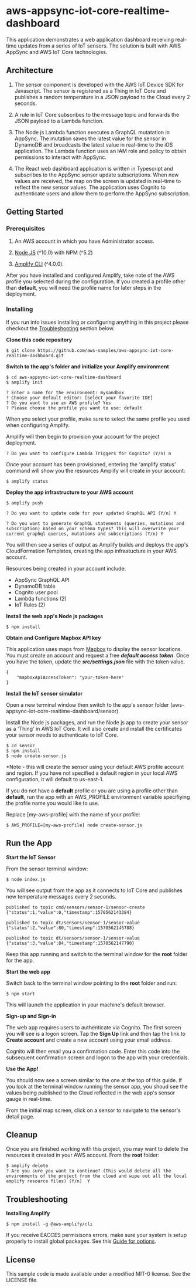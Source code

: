 # aws-appsync-iot-core-realtime-dashboard

This application demonstrates a web application dashboard receiving real-time updates from a series of IoT sensors.  The solution is built with AWS AppSync and AWS IoT Core technologies.

## Architecture
1. The sensor component is developed with the AWS IoT Device SDK for Javascript.  The sensor is registered as a Thing in IoT Core and publishes a random temperature in a JSON payload to the Cloud every 2 seconds.

2. A rule in IoT Core subscribes to the message topic and forwards the JSON payload to a Lambda function.

3. The Node js Lambda function executes a GraphQL mutatation in AppSync.  The mutation saves the latest value for the sensor in DynamoDB and broadcasts the latest value in real-time to the iOS application. The Lambda function uses an IAM role and policy to obtain permissions to interact with AppSync.

4. The React web dashboard application is written in Typescript and subscribes to the AppSync sensor update subscriptions.  When new  values are received, the map on the screen is updated in real-time to reflect the new sensor values. The application uses Cognito to authenticate users and allow them to perform the AppSync subscription. 

## Getting Started

### **Prerequisites**

1. An AWS account in which you have Administrator access.

2. [Node JS](https://nodejs.org/en/download/) (^10.0) with NPM (^5.2)

3. [Amplify CLI](https://aws-amplify.github.io/docs/) (^4.0.0).

After you have installed and configured Amplify, take note of the AWS profile you selected during the configuration.  If you created a profile other than **default**, you will need the profile name for later steps in the deployment.

### **Installing**

If you run into issues installing or configuring anything in this project please checkout the [Troubleshooting](#troubleshooting) section below.


**Clone this code repository**

```
$ git clone https://github.com/aws-samples/aws-appsync-iot-core-realtime-dashboard.git
```

**Switch to the app's folder and initialize your Amplify environment**

```
$ cd aws-appsync-iot-core-realtime-dashboard
$ amplify init

? Enter a name for the environment: mysandbox
? Choose your default editor: [select your favorite IDE]
? Do you want to use an AWS profile? Yes
? Please choose the profile you want to use: default
```

When you select your profile, make sure to select the same profile you used when configuring Amplify.

Amplify will then begin to provision your account for the project deployment.

```
? Do you want to configure Lambda Triggers for Cognito? (Y/n) n
```
Once your account has been provisioned, entering the 'amplify status' command will show you the resources Amplify will create in your account:

```
$ amplify status
```

**Deploy the app infrastructure to your AWS account**

```
$ amplify push

? Do you want to update code for your updated GraphQL API (Y/n) Y

? Do you want to generate GraphQL statements (queries, mutations and subscription) based on your schema types? This will overwrite your current graphql queries, mutations and subscriptions (Y/n) Y
```
You will then see a series of output as Amplify builds and deploys the app's CloudFormation Templates, creating the app infrastucture in your AWS account. 

Resources being created in your account include:

- AppSync GraphQL API
- DynamoDB table
- Cognito user pool
- Lambda functions (2)
- IoT Rules (2)

**Install the web app's Node js packages**

```
$ npm install
```

**Obtain and Configure Mapbox API key**

This application uses maps from [Mapbox](https://www.mapbox.com/) to display the sensor locations.  You must create an account and request a free ***default access token***.  Once you have the token, update the ***src/settings.json*** file with the token value.

```
{
    "mapboxApiAccessToken": "your-token-here"
}
```

**Install the IoT sensor simulator**

Open a new terminal window then switch to the app's sensor folder (aws-appsync-iot-core-realtime-dashboard/sensor). 

Install the Node js packages, and run the Node js app to create your sensor as a 'Thing' in AWS IoT Core.  It will also create and install the certificates your sensor needs to authenticate to IoT Core.

```
$ cd sensor
$ npm install
$ node create-sensor.js
```

*Note - this will create the sensor using your default AWS profile account and region.  If you have not specified a default region in your local AWS configuration, it will default to us-east-1.

If you do not have a **default** profile or you are using a profile other than **default**, run the app with an AWS_PROFILE environment variable specifiying the profile name you would like to use.

Replace [my-aws-profile] with the name of your profile:

```
$ AWS_PROFILE=[my-aws-profile] node create-sensor.js
```

## Run the App

**Start the IoT Sensor**

From the sensor terminal window:

```
$ node index.js
```
You will see output from the app as it connects to IoT Core and publishes new temperature messages every 2 seconds.

```
published to topic cmd/sensors/sensor-1/sensor-create {"status":1,"value":0,"timestamp":1570562143384}

published to topic dt/sensors/sensor-1/sensor-value {"status":2,"value":80,"timestamp":1570562145788}

published to topic dt/sensors/sensor-1/sensor-value {"status":3,"value":84,"timestamp":1570562147790}
```
Keep this app running and switch to the terminal window for the **root** folder for the app.

**Start the web app**

Switch back to the terminal window pointing to the **root** folder and run:

```
$ npm start
```
This will launch the application in your machine's default browser.

**Sign-up and Sign-in**

The web app requires users to authenticate via Cognito.  The first screen you will see is a logon screen.  Tap the **Sign Up** link and then tap the link to **Create account** and create a new account using your email address.

Cognito will then email you a confirmation code.  Enter this code into the subsequent confirmation screen and logon to the app with your credentials.

**Use the App!**

You should now see a screen similar to the one at the top of this guide.  If you look at the terminal window running the sensor app, you shoud see the values being published to the Cloud reflected in the web app's sensor gauge in real-time.

From the initial map screen, click on a sensor to navigate to the sensor's detail page.

## Cleanup

Once you are finished working with this project, you may want to delete the resources it created in your AWS account.  From the **root** folder:

```
$ amplify delete
? Are you sure you want to continue? (This would delete all the environments of the project from the cloud and wipe out all the local amplify resource files) (Y/n)  Y
```

## Troubleshooting

**Installing Amplify**
```
$ npm install -g @aws-amplify/cli
```

If you receive EACCES permisisons errors, make sure your system is setup properly to install global packages.  See this [Guide for options](https://docs.npmjs.com/resolving-eacces-permissions-errors-when-installing-packages-globally).

## License

This sample code is made available under a modified MIT-0 license. See the LICENSE file.
